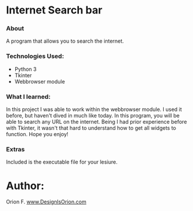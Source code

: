 # Internet Search bar

### About 
A program that allows you to search the internet.

### Technologies Used:
- Python 3
- Tkinter
- Webbrowser module

### What I learned:

In this project I was able to work within the webbrowser module. I used it before, but haven't dived in much like today. In this program, you will be able to search any URL on the internet. Being I had prior experience before with Tkinter, it wasn't that hard to understand how to get all widgets to function. Hope you enjoy!

### Extras

Included is the executable file for your lesiure.



# Author: 
Orion F.
www.DesignIsOrion.com




